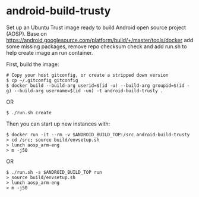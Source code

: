 # android-build-trusty
Set up an Ubuntu Trust image ready to build Android open source project (AOSP).
Base on https://android.googlesource.com/platform/build/+/master/tools/docker add some missing packages, remove repo checksum check and add run.sh to help create image an run container.

First, build the image:
```
# Copy your host gitconfig, or create a stripped down version
$ cp ~/.gitconfig gitconfig
$ docker build --build-arg userid=$(id -u) --build-arg groupid=$(id -g) --build-arg username=$(id -un) -t android-build-trusty .
```
OR
```
$ ./run.sh create
```

Then you can start up new instances with:
```
$ docker run -it --rm -v $ANDROID_BUILD_TOP:/src android-build-trusty
> cd /src; source build/envsetup.sh
> lunch aosp_arm-eng
> m -j50
```
OR
```
$ ./run.sh -s $ANDROID_BUILD_TOP run
> source build/envsetup.sh
> lunch aosp_arm-eng
> m -j50
```
